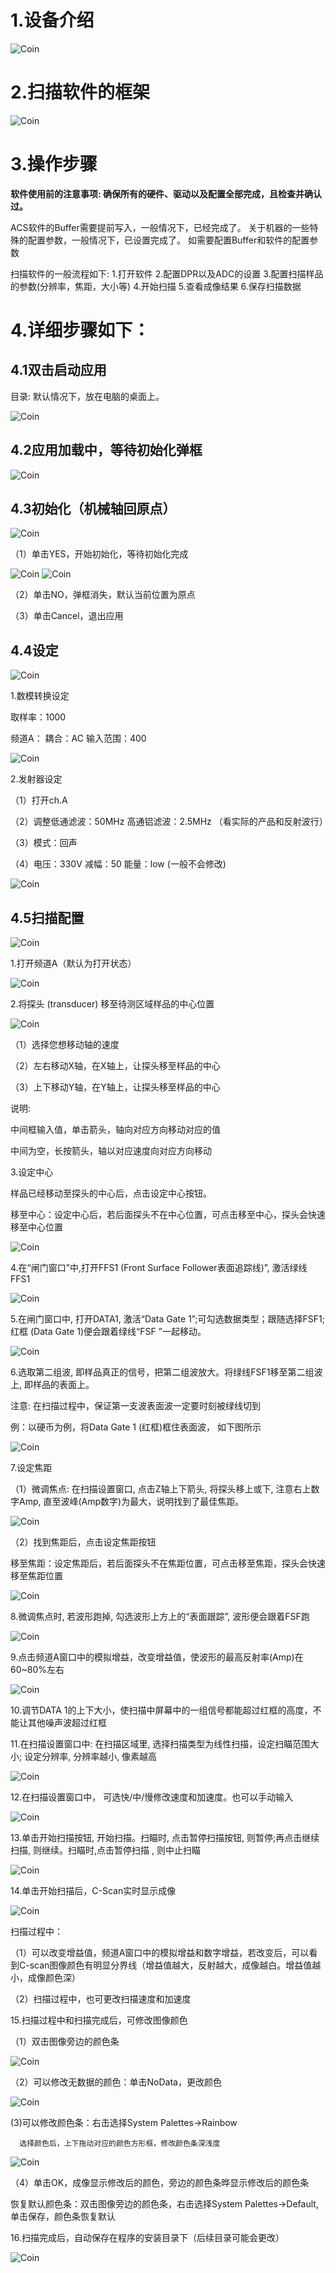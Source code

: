 # 1.设备介绍
![Coin](/Docs/SAT/images/Coin/1.png)

# 2.扫描软件的框架

![Coin](/Docs/SAT/images/Coin/2.png)


# 3.操作步骤
**软件使用前的注意事项: 确保所有的硬件、驱动以及配置全部完成，且检查并确认过。**

ACS软件的Buffer需要提前写入，一般情况下，已经完成了。 
关于机器的一些特殊的配置参数，一般情况下，已设置完成了。
如需要配置Buffer和软件的配置参数

扫描软件的一般流程如下:
1.打开软件
2.配置DPR以及ADC的设置
3.配置扫描样品的参数(分辨率，焦距，大小等)
4.开始扫描
5.查看成像结果
6.保存扫描数据

# 4.详细步骤如下：
## 4.1双击启动应用
目录: 默认情况下，放在电脑的桌面上。

![Coin](/Docs/SAT/images/Coin/3.png)

## 4.2应用加载中，等待初始化弹框

![Coin](/Docs/SAT/images/Coin/4.png)

## 4.3初始化（机械轴回原点）
![Coin](/Docs/SAT/images/Coin/5.png)

（1）单击YES，开始初始化，等待初始化完成

![Coin](/Docs/SAT/images/Coin/6.png)
![Coin](/Docs/SAT/images/Coin/7.png)

（2）单击NO，弹框消失，默认当前位置为原点

（3）单击Cancel，退出应用

## 4.4设定 

![Coin](/Docs/SAT/images/Coin/8.png)

1.数模转换设定

取样率：1000

频道A：   耦合：AC     输入范围：400

![Coin](/Docs/SAT/images/Coin/9.png)

2.发射器设定

（1）打开ch.A

（2）调整低通滤波：50MHz      高通铝滤波：2.5MHz    （看实际的产品和反射波行）

（3）模式：回声

（4）电压：330V     减幅：50      能量：low  (一般不会修改)

![Coin](/Docs/SAT/images/Coin/10.png)

## 4.5扫描配置

![Coin](/Docs/SAT/images/Coin/11.png)

1.打开频道A（默认为打开状态）

![Coin](/Docs/SAT/images/Coin/12.png)

2.将探头 (transducer) 移至待测区域样品的中心位置

![Coin](/Docs/SAT/images/Coin/13.png)

（1）选择您想移动轴的速度

（2）左右移动X轴，在X轴上，让探头移至样品的中心

（3）上下移动Y轴，在Y轴上，让探头移至样品的中心

说明: 

中间框输入值，单击箭头，轴向对应方向移动对应的值

中间为空，长按箭头，轴以对应速度向对应方向移动

3.设定中心

样品已经移动至探头的中心后，点击设定中心按钮。

移至中心：设定中心后，若后面探头不在中心位置，可点击移至中心，探头会快速移至中心位置

![Coin](/Docs/SAT/images/Coin/14.png)

4.在“闸门窗口”中,打开FFS1 (Front Surface Follower表面追踪线)”, 激活绿线FFS1

![Coin](/Docs/SAT/images/Coin/15.png)

5.在闸门窗口中, 打开DATA1, 激活“Data Gate 1”;可勾选数据类型；跟随选择FSF1; 红框 (Data Gate 1)便会跟着绿线“FSF ”一起移动。

![Coin](/Docs/SAT/images/Coin/16.png)

6.选取第二组波, 即样品真正的信号，把第二组波放大。将绿线FSF1移至第二组波上, 即样品的表面上。 

注意: 在扫描过程中，保证第一支波表面波一定要时刻被绿线切到

例：以硬币为例，将Data Gate 1 (红框)框住表面波， 如下图所示

![Coin](/Docs/SAT/images/Coin/17.png)

7.设定焦距

（1）微调焦点: 在扫描设置窗口, 点击Z轴上下箭头, 将探头移上或下, 注意右上数字Amp, 直至波峰(Amp数字)为最大，说明找到了最佳焦距。

![Coin](/Docs/SAT/images/Coin/18.png)

（2）找到焦距后，点击设定焦距按钮

移至焦距：设定焦距后，若后面探头不在焦距位置，可点击移至焦距，探头会快速移至焦距位置

![Coin](/Docs/SAT/images/Coin/19.png)

8.微调焦点时, 若波形跑掉, 勾选波形上方上的“表面跟踪”, 波形便会跟着FSF跑

![Coin](/Docs/SAT/images/Coin/20.png)

9.点击频道A窗口中的模拟增益，改变增益值，使波形的最高反射率(Amp)在60~80%左右

![Coin](/Docs/SAT/images/Coin/21.png)

10.调节DATA 1的上下大小，使扫描中屏幕中的一组信号都能超过红框的高度，不能让其他噪声波超过红框

11.在扫描设置窗口中: 在扫描区域里, 选择扫描类型为线性扫描，设定扫瞄范围大小; 设定分辨率, 分辨率越小, 像素越高

![Coin](/Docs/SAT/images/Coin/22.png)

12.在扫描设置窗口中， 可选快/中/慢修改速度和加速度。也可以手动输入

![Coin](/Docs/SAT/images/Coin/23.png)

13.单击开始扫描按钮, 开始扫描。扫瞄时, 点击暂停扫描按钮, 则暂停;再点击继续扫描, 则继续。扫瞄时,点击暂停扫描 , 则中止扫瞄 

![Coin](/Docs/SAT/images/Coin/24.png)

14.单击开始扫描后，C-Scan实时显示成像

![Coin](/Docs/SAT/images/Coin/25.png)

扫描过程中：

（1）可以改变增益值，频道A窗口中的模拟增益和数字增益，若改变后，可以看到C-scan图像颜色有明显分界线（增益值越大，反射越大，成像越白。增益值越小，成像颜色深）

（2）扫描过程中，也可更改扫描速度和加速度

15.扫描过程中和扫描完成后，可修改图像颜色

（1）双击图像旁边的颜色条

![Coin](/Docs/SAT/images/Coin/26.png)

（2）可以修改无数据的颜色：单击NoData，更改颜色

![Coin](/Docs/SAT/images/Coin/27.png)

(3)可以修改颜色条：右击选择System Palettes->Rainbow

      选择颜色后，上下拖动对应的颜色方形框，修改颜色条深浅度

![Coin](/Docs/SAT/images/Coin/28.png)

（4）单击OK，成像显示修改后的颜色，旁边的颜色条晔显示修改后的颜色条

恢复默认颜色条：双击图像旁边的颜色条，右击选择System Palettes->Default,单击保存，颜色条恢复默认

16.扫描完成后，自动保存在程序的安装目录下（后续目录可能会更改）

![Coin](/Docs/SAT/images/Coin/29.png)
